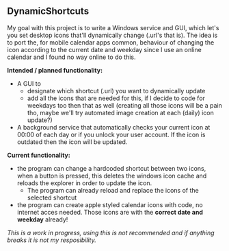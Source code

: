 ## DynamicShortcuts
My goal with this project is to write a Windows service and GUI, which let's you set desktop icons that'll dynamically change (.url's that is). The idea is to port the, for mobile calendar apps common, behaviour of changing the icon according to the current date and weekday since I use an online calendar and I found no way online to do this.

**Intended / planned functionality:**
- A GUI to
	- designate which shortcut (.url) you want to dynamically update
	- add all the icons that are needed for this, if I decide to code for weekdays too then that as well (creating all those icons will be a pain tho, maybe we'll try automated image creation at each (daily) icon update?)
- A background service that automatically checks your current icon at 00:00 of each day or if you unlock your user account. If the icon is outdated then the icon will be updated.

**Current functionality:**
- the program can change a hardcoded shortcut between two icons, when a button is pressed, this deletes the windows icon cache and reloads the explorer in order to update the icon.
	- The program can already reload and replace the icons of the selected shortcut
- the program can create apple styled calendar icons with code, no internet acces needed. Those icons are with the **correct date and weekday** already!



*This is a work in progress, using this is not recommended and if anything breaks it is not my resposibility.*
